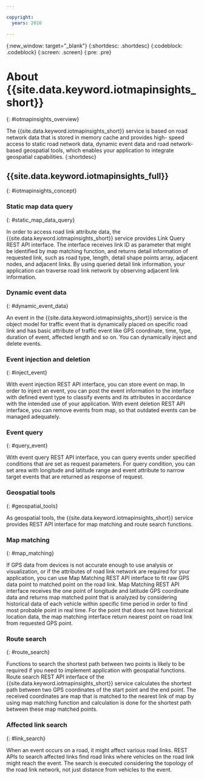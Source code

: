 ```yaml
---

copyright:
  years: 2016

---
```


{:new_window: target="_blank"}
{:shortdesc: .shortdesc}
{:codeblock: .codeblock}
{:screen: .screen}
{:pre: .pre}


# About {{site.data.keyword.iotmapinsights_short}}
{: #iotmapinsights_overview}

The {{site.data.keyword.iotmapinsights_short}} service is based on road network data that is stored in memory cache and provides high- speed access to static road network data, dynamic event data and road network-based geospatial tools, which enables your application to integrate geospatial capabilities.
{:shortdesc}

## {{site.data.keyword.iotmapinsights_full}}
{: #iotmapinsights_concept}

### Static map data query
{: #static_map_data_query}

In order to access road link attribute data, the {{site.data.keyword.iotmapinsights_short}} service provides Link Query REST API interface. The interface receives link ID as parameter that might be identified by map matching function, and returns detail information of requested link, such as road type, length, detail shape points array, adjacent nodes, and adjacent links. By using queried detail link information, your application can traverse road link network by observing adjacent link information.

### Dynamic event data
{: #dynamic_event_data}

An event in the {{site.data.keyword.iotmapinsights_short}} service is the object model for traffic event that is dynamically placed on specific road link and has basic attribute of traffic event like GPS coordinate, time, type, duration of event, affected length and so on. You can dynamically inject and delete events.

### Event injection and deletion
{: #inject_event}

With event injection REST API interface, you can store event on map. In order to inject an event, you can post the event information to the interface with defined event type to classify events and its attributes in accordance with the intended use of your application. With event deletion REST API interface, you can remove events from map, so that outdated events can be managed adequately.

### Event query
{: #query_event}

With event query REST API interface, you can query events under specified conditions that are set as request parameters. For query condition, you can set area with longitude and latitude range and event attribute to narrow target events that are returned as response of request.

### Geospatial tools
{: #geospatial_tools}

As geospatial tools, the {{site.data.keyword.iotmapinsights_short}} service provides REST API interface for map matching and route search functions.

### Map matching
{: #map_matching}

If GPS data from devices is not accurate enough to use analysis or visualization, or if the attributes of road link network are required for your application, you can use Map Matching REST API interface to fit raw GPS data point to matched point on the road link. Map Matching REST API interface receives the one point of longitude and latitude GPS coordinate data and returns map matched point that is analyzed by considering historical data of each vehicle within specific time period in order to find most probable point in real time. For the point that does not have historical location data, the map matching interface return nearest point on road link from requested GPS point.

### Route search
{: #route_search}

Functions to search the shortest path between two points is likely to be required if you need to implement application with geospatial functions. Route search REST API interface of the {{site.data.keyword.iotmapinsights_short}} service calculates the shortest path between two GPS coordinates of the start point and the end point. The received coordinates are map that is matched to the nearest link of map by using map matching function and calculation is done for the shortest path between these map matched points.

### Affected link search
{: #link_search}

When an event occurs on a road, it might affect various road links. REST APIs to search affected links find road links where vehicles on the road link might reach the event. The search is executed considering the topology of the road link network, not just distance from vehicles to the event.

